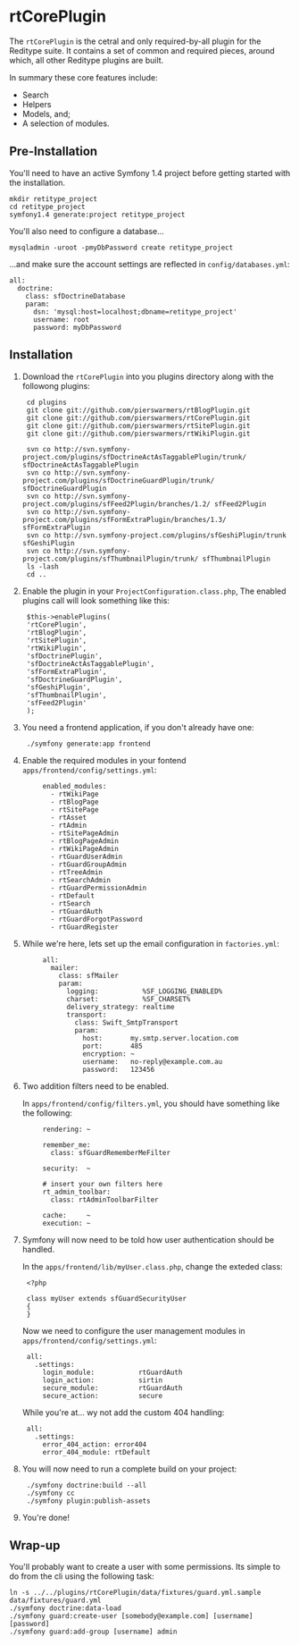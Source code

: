 # rtCorePlugin

The `rtCorePlugin` is the cetral and only required-by-all plugin for the Reditype suite. It contains a set of common and required pieces, around which, all other Reditype plugins are built.

In summary these core features include:

 * Search
 * Helpers
 * Models, and;
 * A selection of modules.

## Pre-Installation

You'll need to have an active Symfony 1.4 project before getting started with the installation.

    mkdir retitype_project
    cd retitype_project
    symfony1.4 generate:project retitype_project

You'll also need to configure a database...

    mysqladmin -uroot -pmyDbPassword create retitype_project

...and make sure the account settings are reflected in `config/databases.yml`:

    all:
      doctrine:
        class: sfDoctrineDatabase
        param:
          dsn: 'mysql:host=localhost;dbname=retitype_project'
          username: root
          password: myDbPassword

## Installation

1. Download the `rtCorePlugin` into you plugins directory along with the followong plugins:

        cd plugins
        git clone git://github.com/pierswarmers/rtBlogPlugin.git
        git clone git://github.com/pierswarmers/rtCorePlugin.git
        git clone git://github.com/pierswarmers/rtSitePlugin.git
        git clone git://github.com/pierswarmers/rtWikiPlugin.git

        svn co http://svn.symfony-project.com/plugins/sfDoctrineActAsTaggablePlugin/trunk/ sfDoctrineActAsTaggablePlugin
        svn co http://svn.symfony-project.com/plugins/sfDoctrineGuardPlugin/trunk/ sfDoctrineGuardPlugin
        svn co http://svn.symfony-project.com/plugins/sfFeed2Plugin/branches/1.2/ sfFeed2Plugin
        svn co http://svn.symfony-project.com/plugins/sfFormExtraPlugin/branches/1.3/ sfFormExtraPlugin
        svn co http://svn.symfony-project.com/plugins/sfGeshiPlugin/trunk sfGeshiPlugin
        svn co http://svn.symfony-project.com/plugins/sfThumbnailPlugin/trunk/ sfThumbnailPlugin
        ls -lash
        cd ..

2. Enable the plugin in your `ProjectConfiguration.class.php`, The enabled plugins call will look something like this:

        $this->enablePlugins(
        'rtCorePlugin',
        'rtBlogPlugin',
        'rtSitePlugin',
        'rtWikiPlugin',
        'sfDoctrinePlugin',
        'sfDoctrineActAsTaggablePlugin',
        'sfFormExtraPlugin',
        'sfDoctrineGuardPlugin',
        'sfGeshiPlugin',
        'sfThumbnailPlugin',
        'sfFeed2Plugin'
        );

3. You need a frontend application, if you don't already have one:

        ./symfony generate:app frontend

4. Enable the required modules in your fontend `apps/frontend/config/settings.yml`:

            enabled_modules:
              - rtWikiPage
              - rtBlogPage
              - rtSitePage
              - rtAsset
              - rtAdmin
              - rtSitePageAdmin
              - rtBlogPageAdmin
              - rtWikiPageAdmin
              - rtGuardUserAdmin
              - rtGuardGroupAdmin
              - rtTreeAdmin
              - rtSearchAdmin
              - rtGuardPermissionAdmin
              - rtDefault
              - rtSearch
              - rtGuardAuth
              - rtGuardForgotPassword
              - rtGuardRegister

5. While we're here, lets set up the email configuration in `factories.yml`:

            all:
              mailer:
                class: sfMailer
                param:
                  logging:           %SF_LOGGING_ENABLED%
                  charset:           %SF_CHARSET%
                  delivery_strategy: realtime
                  transport:
                    class: Swift_SmtpTransport
                    param:
                      host:       my.smtp.server.location.com
                      port:       485
                      encryption: ~
                      username:   no-reply@example.com.au
                      password:   123456

6. Two addition filters need to be enabled.

    In `apps/frontend/config/filters.yml`, you should have something like the following:

            rendering: ~

            remember_me:
              class: sfGuardRememberMeFilter

            security:  ~

            # insert your own filters here
            rt_admin_toolbar:
              class: rtAdminToolbarFilter

            cache:     ~
            execution: ~


7. Symfony will now need to be told how user authentication should be handled.

    In the `apps/frontend/lib/myUser.class.php`, change the exteded class:

        <?php

        class myUser extends sfGuardSecurityUser
        {
        }

    Now we need to configure the user management modules in `apps/frontend/config/settings.yml`:

        all:
          .settings:
            login_module:           rtGuardAuth
            login_action:           sirtin
            secure_module:          rtGuardAuth
            secure_action:          secure

    While you're at... wy not add the custom 404 handling:

        all:
          .settings:
            error_404_action: error404
            error_404_module: rtDefault

8. You will now need to run a complete build on your project:

        ./symfony doctrine:build --all
        ./symfony cc
        ./symfony plugin:publish-assets

9. You're done!

## Wrap-up

You'll probably want to create a user with some permissions. Its simple to do from the cli using the following task:

    ln -s ../../plugins/rtCorePlugin/data/fixtures/guard.yml.sample data/fixtures/guard.yml
    ./symfony doctrine:data-load
    ./symfony guard:create-user [somebody@example.com] [username] [password]
    ./symfony guard:add-group [username] admin

